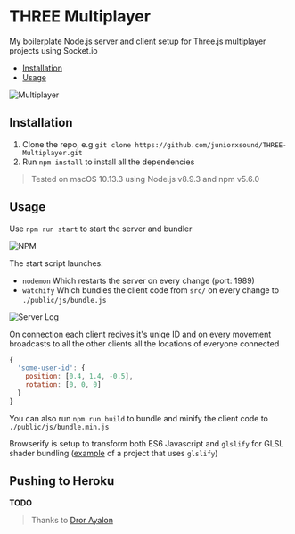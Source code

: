 # THREE Multiplayer
My boilerplate Node.js server and client setup for Three.js multiplayer projects using Socket.io
- [Installation](#installation)
- [Usage](#usage)

![Multiplayer](https://github.com/juniorxsound/THREE-Multiplayer/blob/master/resources/multiplayer.gif)

## Installation
1. Clone the repo, e.g ```git clone https://github.com/juniorxsound/THREE-Multiplayer.git```
1. Run ```npm install``` to install all the dependencies

> Tested on macOS 10.13.3 using Node.js v8.9.3 and npm v5.6.0

## Usage
Use ```npm run start``` to start the server and bundler

![NPM](https://github.com/juniorxsound/THREE-Multiplayer/blob/master/resources/run_start.gif)

The start script launches:
- ```nodemon``` Which restarts the server on every change (port: 1989)
- ```watchify``` Which bundles the client code from ```src/``` on every change to ```./public/js/bundle.js```

![Server Log](https://github.com/juniorxsound/THREE-Multiplayer/blob/master/resources/Logs.png)

On connection each client recives it's uniqe ID and on every movement broadcasts to all the other clients all the locations of everyone connected
```js
{
  'some-user-id': {
    position: [0.4, 1.4, -0.5],
    rotation: [0, 0, 0]
  }
}
```

You can also run ```npm run build``` to bundle and minify the client code to ```./public/js/bundle.min.js```

Browserify is setup to transform both ES6 Javascript and ```glslify``` for GLSL shader bundling ([example](https://github.com/juniorxsound/DepthKit.js) of a project that uses ```glslify```)

## Pushing to Heroku
**TODO**

> Thanks to [Dror Ayalon](https://github.com/dodiku)
